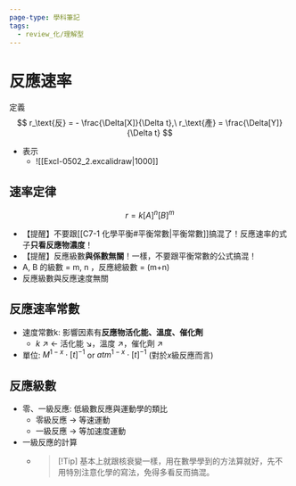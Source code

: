 ```yaml
---
page-type: 學科筆記
tags:
  - review_化/理解型
---
```

# 反應速率
定義
$$
r_\text{反} = - \frac{\Delta[X]}{\Delta t},\ r_\text{產} = \frac{\Delta[Y]}{\Delta t}
$$
- 表示
	- ![[Excl-0502_2.excalidraw|1000]]
## 速率定律
$$
r = k[A]^{n}[B]^{m}
$$
- 【提醒】不要跟[[C7-1 化學平衡#平衡常數|平衡常數]]搞混了！反應速率的式子**只看反應物濃度**！
- 【提醒】反應級數**與係數無關**！一樣，不要跟平衡常數的公式搞混！
- A, B 的級數 = m, n ，反應總級數 = (m+n)
- 反應級數與反應速度無關
## 反應速率常數
- 速度常數k: 影響因素有**反應物活化能、溫度、催化劑**
	- $k$ ↗︎  $\leftarrow$ 活化能 ↘︎，溫度 ↗︎，催化劑 ↗︎
- 單位: $M^{1-x} \cdot [t]^{-1}$ or $atm^{1-x} \cdot [t]^{-1}$ (對於$x$級反應而言)
## 反應級數
- 零、一級反應: 低級數反應與運動學的類比
	- 零級反應 $\rightarrow$ 等速運動
	- 一級反應 $\rightarrow$ 等加速度運動
- 一級反應的計算
	- > [!Tip] 基本上就跟核衰變一樣，用在數學學到的方法算就好，先不用特別注意化學的寫法，免得多看反而搞混。
